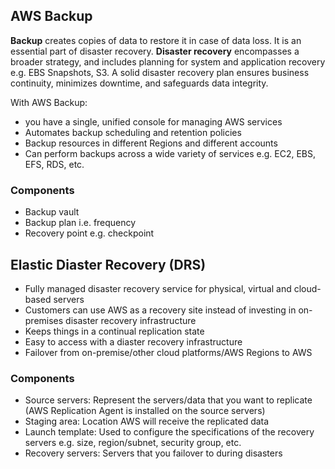 ## AWS Backup

**Backup** creates copies of data to restore it in case of data loss. It is an essential part of disaster recovery. **Disaster recovery** encompasses a broader strategy, and includes planning for system and application recovery e.g. EBS Snapshots, S3. A solid disaster recovery plan ensures business continuity, minimizes downtime, and safeguards data integrity.

With AWS Backup:

- you have a single, unified console for managing AWS services
- Automates backup scheduling and retention policies
- Backup resources in different Regions and different accounts
- Can perform backups across a wide variety of services e.g. EC2, EBS, EFS, RDS, etc.

### Components

- Backup vault
- Backup plan i.e. frequency
- Recovery point e.g. checkpoint

## Elastic Diaster Recovery (DRS)

- Fully managed disaster recovery service for physical, virtual and cloud-based servers
- Customers can use AWS as a recovery site instead of investing in on-premises disaster recovery infrastructure
- Keeps things in a continual replication state
- Easy to access with a diaster recovery infrastructure
- Failover from on-premise/other cloud platforms/AWS Regions to AWS

### Components

- Source servers: Represent the servers/data that you want to replicate (AWS Replication Agent is installed on the source servers)
- Staging area: Location AWS will receive the replicated data
- Launch template: Used to configure the specifications of the recovery servers e.g. size, region/subnet, security group, etc.
- Recovery servers: Servers that you failover to during disasters

